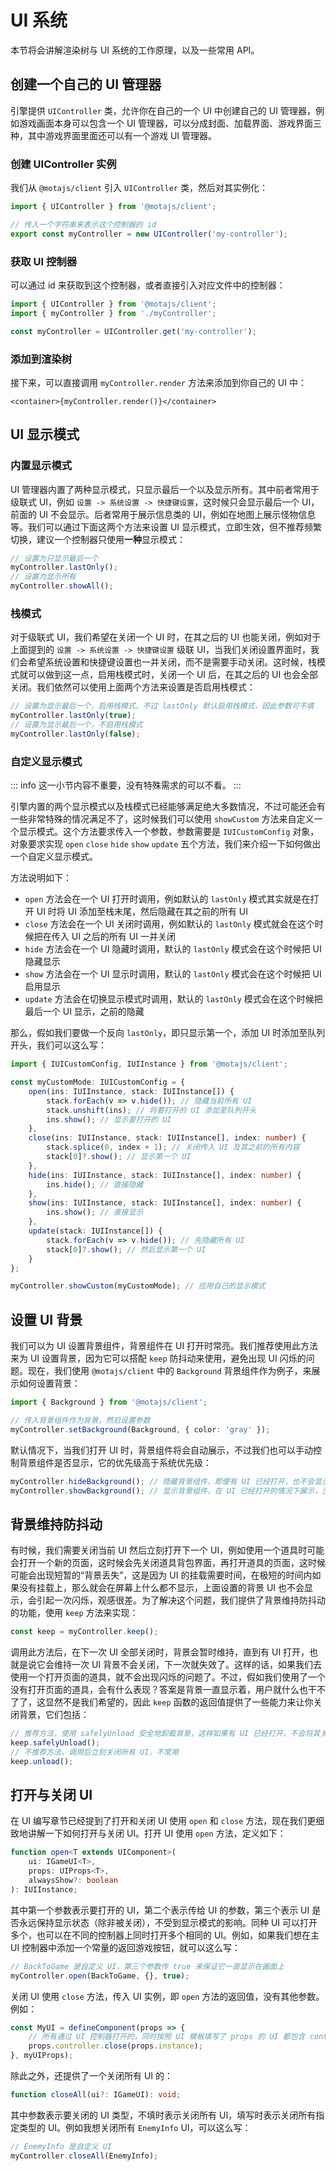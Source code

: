 # UI 系统

本节将会讲解渲染树与 UI 系统的工作原理，以及一些常用 API。

## 创建一个自己的 UI 管理器

引擎提供 `UIController` 类，允许你在自己的一个 UI 中创建自己的 UI 管理器，例如游戏画面本身可以包含一个 UI 管理器，可以分成封面、加载界面、游戏界面三种，其中游戏界面里面还可以有一个游戏 UI 管理器。

### 创建 UIController 实例

我们从 `@motajs/client` 引入 `UIController` 类，然后对其实例化：

```ts
import { UIController } from '@motajs/client';

// 传入一个字符串来表示这个控制器的 id
export const myController = new UIController('my-controller');
```

### 获取 UI 控制器

可以通过 id 来获取到这个控制器，或者直接引入对应文件中的控制器：

```ts
import { UIController } from '@motajs/client';
import { myController } from './myController';

const myController = UIController.get('my-controller');
```

### 添加到渲染树

接下来，可以直接调用 `myController.render` 方法来添加到你自己的 UI 中：

```tsx
<container>{myController.render()}</container>
```

## UI 显示模式

### 内置显示模式

UI 管理器内置了两种显示模式，只显示最后一个以及显示所有。其中前者常用于级联式 UI，例如 `设置 -> 系统设置 -> 快捷键设置`，这时候只会显示最后一个 UI，前面的 UI 不会显示。后者常用于展示信息类的 UI，例如在地图上展示怪物信息等。我们可以通过下面这两个方法来设置 UI 显示模式，立即生效，但不推荐频繁切换，建议一个控制器只使用**一种**显示模式：

```ts
// 设置为只显示最后一个
myController.lastOnly();
// 设置为显示所有
myController.showAll();
```

### 栈模式

对于级联式 UI，我们希望在关闭一个 UI 时，在其之后的 UI 也能关闭，例如对于上面提到的 `设置 -> 系统设置 -> 快捷键设置` 级联 UI，当我们关闭设置界面时，我们会希望系统设置和快捷键设置也一并关闭，而不是需要手动关闭。这时候，栈模式就可以做到这一点，启用栈模式时，关闭一个 UI 后，在其之后的 UI 也会全部关闭。我们依然可以使用上面两个方法来设置是否启用栈模式：

```ts
// 设置为显示最后一个，启用栈模式，不过 lastOnly 默认启用栈模式，因此参数可不填
myController.lastOnly(true);
// 设置为显示最后一个，不启用栈模式
myController.lastOnly(false);
```

### 自定义显示模式

::: info
这一小节内容不重要，没有特殊需求的可以不看。
:::

引擎内置的两个显示模式以及栈模式已经能够满足绝大多数情况，不过可能还会有一些非常特殊的情况满足不了，这时候我们可以使用 `showCustom` 方法来自定义一个显示模式。这个方法要求传入一个参数，参数需要是 `IUICustomConfig` 对象，对象要求实现 `open` `close` `hide` `show` `update` 五个方法，我们来介绍一下如何做出一个自定义显示模式。

方法说明如下：

-   `open` 方法会在一个 UI 打开时调用，例如默认的 `lastOnly` 模式其实就是在打开 UI 时将 UI 添加至栈末尾，然后隐藏在其之前的所有 UI
-   `close` 方法会在一个 UI 关闭时调用，例如默认的 `lastOnly` 模式就会在这个时候把在传入 UI 之后的所有 UI 一并关闭
-   `hide` 方法会在一个 UI 隐藏时调用，默认的 `lastOnly` 模式会在这个时候把 UI 隐藏显示
-   `show` 方法会在一个 UI 显示时调用，默认的 `lastOnly` 模式会在这个时候把 UI 启用显示
-   `update` 方法会在切换显示模式时调用，默认的 `lastOnly` 模式会在这个时候把最后一个 UI 显示，之前的隐藏

那么，假如我们要做一个反向 `lastOnly`，即只显示第一个，添加 UI 时添加至队列开头，我们可以这么写：

```ts
import { IUICustomConfig, IUIInstance } from '@motajs/client';

const myCustomMode: IUICustomConfig = {
    open(ins: IUIInstance, stack: IUIInstance[]) {
        stack.forEach(v => v.hide()); // 隐藏当前所有 UI
        stack.unshift(ins); // 将要打开的 UI 添加至队列开头
        ins.show(); // 显示要打开的 UI
    },
    close(ins: IUIInstance, stack: IUIInstance[], index: number) {
        stack.splice(0, index + 1); // 关闭传入 UI 及其之前的所有内容
        stack[0]?.show(); // 显示第一个 UI
    },
    hide(ins: IUIInstance, stack: IUIInstance[], index: number) {
        ins.hide(); // 直接隐藏
    },
    show(ins: IUIInstance, stack: IUIInstance[], index: number) {
        ins.show(); // 直接显示
    },
    update(stack: IUIInstance[]) {
        stack.forEach(v => v.hide()); // 先隐藏所有 UI
        stack[0]?.show(); // 然后显示第一个 UI
    }
};

myController.showCustom(myCustomMode); // 应用自己的显示模式
```

## 设置 UI 背景

我们可以为 UI 设置背景组件，背景组件在 UI 打开时常亮。我们推荐使用此方法来为 UI 设置背景，因为它可以搭配 `keep` 防抖动来使用，避免出现 UI 闪烁的问题。现在，我们使用 `@motajs/client` 中的 `Background` 背景组件作为例子，来展示如何设置背景：

```ts
import { Background } from '@motajs/client';

// 传入背景组件作为背景，然后设置参数
myController.setBackground(Background, { color: 'gray' });
```

默认情况下，当我们打开 UI 时，背景组件将会自动展示，不过我们也可以手动控制背景组件是否显示，它的优先级高于系统优先级：

```ts
myController.hideBackground(); // 隐藏背景组件，即使有 UI 已经打开，也不会显示背景
myController.showBackground(); // 显示背景组件，在 UI 已经打开的情况下展示，没有 UI 打开时不显示
```

## 背景维持防抖动

有时候，我们需要关闭当前 UI 然后立刻打开下一个 UI，例如使用一个道具时可能会打开一个新的页面，这时候会先关闭道具背包界面，再打开道具的页面，这时候可能会出现短暂的“背景丢失”，这是因为 UI 的挂载需要时间，在极短的时间内如果没有挂载上，那么就会在屏幕上什么都不显示，上面设置的背景 UI 也不会显示，会引起一次闪烁，观感很差。为了解决这个问题，我们提供了背景维持防抖动的功能，使用 `keep` 方法来实现：

```ts
const keep = myController.keep();
```

调用此方法后，在下一次 UI 全部关闭时，背景会暂时维持，直到有 UI 打开，也就是说它会维持一次 UI 背景不会关闭，下一次就失效了。这样的话，如果我们去使用一个打开页面的道具，就不会出现闪烁的问题了。不过，假如我们使用了一个没有打开页面的道具，会有什么表现？答案是背景一直显示着，用户就什么也干不了了，这显然不是我们希望的，因此 `keep` 函数的返回值提供了一些能力来让你关闭背景，它们包括：

```ts
// 推荐方法，使用 safelyUnload 安全地卸载背景，这样如果有 UI 已经打开，不会将其关闭
keep.safelyUnload();
// 不推荐方法，调用后立刻关闭所有 UI，不常用
keep.unload();
```

## 打开与关闭 UI

在 UI 编写章节已经提到了打开和关闭 UI 使用 `open` 和 `close` 方法，现在我们更细致地讲解一下如何打开与关闭 UI。打开 UI 使用 `open` 方法，定义如下：

```ts
function open<T extends UIComponent>(
    ui: IGameUI<T>,
    props: UIProps<T>,
    alwaysShow?: boolean
): IUIInstance;
```

其中第一个参数表示要打开的 UI，第二个表示传给 UI 的参数，第三个表示 UI 是否永远保持显示状态（除非被关闭），不受到显示模式的影响。同种 UI 可以打开多个，也可以在不同的控制器上同时打开多个相同的 UI。例如，如果我们想在主 UI 控制器中添加一个常量的返回游戏按钮，就可以这么写：

```ts
// BackToGame 是自定义 UI，第三个参数传 true 来保证它一直显示在画面上
myController.open(BackToGame, {}, true);
```

关闭 UI 使用 `close` 方法，传入 UI 实例，即 `open` 方法的返回值，没有其他参数。例如：

```ts
const MyUI = defineComponent(props => {
    // 所有通过 UI 控制器打开的，同时按照 UI 模板填写了 props 的 UI 都包含 controller 和 instance 属性
    props.controller.close(props.instance);
}, myUIProps);
```

除此之外，还提供了一个关闭所有 UI 的：

```ts
function closeAll(ui?: IGameUI): void;
```

其中参数表示要关闭的 UI 类型，不填时表示关闭所有 UI，填写时表示关闭所有指定类型的 UI。例如我想关闭所有 `EnemyInfo` UI，可以这么写：

```ts
// EnemyInfo 是自定义 UI
myController.closeAll(EnemyInfo);
```
